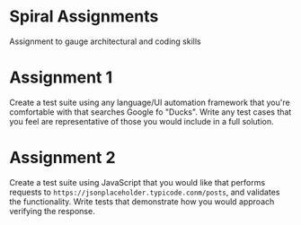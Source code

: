 # Spiral Assignments
Assignment to gauge architectural and coding skills

# Assignment 1
Create a test suite using any language/UI automation framework that you're comfortable with that searches Google fo "Ducks". Write any test cases that you feel are representative of those you would include in a full solution. 

# Assignment 2 
Create a test suite using JavaScript that you would like that performs requests to `https://jsonplaceholder.typicode.conm/posts`, and validates the functionality. Write tests that demonstrate how you would approach verifying the response. 

